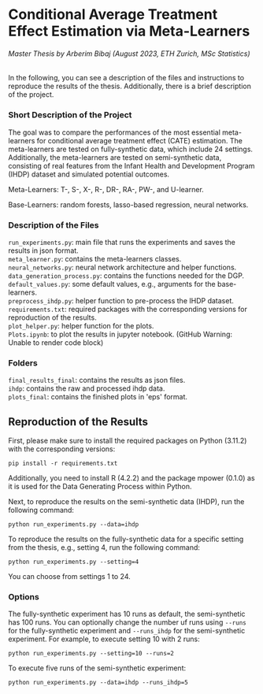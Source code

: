 # Conditional Average Treatment Effect Estimation via Meta-Learners
###### Master Thesis by Arberim Bibaj (August 2023, ETH Zurich, MSc Statistics)
In the following, you can see a description of the files and instructions to reproduce the results of the thesis.
Additionally, there is a brief description of the project.

### Short Description of the Project
The goal was to compare the performances of the most essential meta-learners for
conditional average treatment effect (CATE) estimation. The meta-learners are tested on fully-synthetic data,
which include 24 settings. Additionally, the meta-learners are tested on semi-synthetic data, consisting of real
features from the Infant Health and Development Program (IHDP) dataset and simulated potential outcomes.

Meta-Learners: T-, S-, X-, R-, DR-, RA-, PW-, and U-learner.

Base-Learners: random forests, lasso-based regression, neural networks.

### Description of the Files
`run_experiments.py`: main file that runs the experiments and saves the results in json format. \
`meta_learner.py`: contains the meta-learners classes. \
`neural_networks.py`: neural network architecture and helper functions. \
`data_generation_process.py`: contains the functions needed for the DGP. \
`default_values.py`: some default values, e.g., arguments for the base-learners. \
`preprocess_ihdp.py`: helper function to pre-process the IHDP dataset.  \
`requirements.txt`: required packages with the corresponding versions for reproduction of the results. \
`plot_helper.py`: helper function for the plots. \
`Plots.ipynb`: to plot the results in jupyter notebook. (GitHub Warning: Unable to render code block)

### Folders
`final_results_final`: contains the results as json files. \
`ihdp`: contains the raw and processed ihdp data. \
`plots_final`: contains the finished plots in 'eps' format.

## Reproduction of the Results
First, please make sure to install the required packages on Python (3.11.2) with the corresponding versions:
````
pip install -r requirements.txt
````
Additionally, you need to install R (4.2.2) and the package mpower (0.1.0) as it is used for the Data Generating Process
within Python.

Next, to reproduce the results on the semi-synthetic data (IHDP), run the following command:
````
python run_experiments.py --data=ihdp
````
To reproduce the results on the fully-synthetic data for a specific setting from the thesis, e.g., setting 4, run the following command:
````
python run_experiments.py --setting=4
````
You can choose from settings 1 to 24.

### Options
The fully-synthetic experiment has 10 runs as default, the semi-synthetic has 100 runs. You can optionally change the
number uf runs using `--runs` for the fully-synthetic experiment and `--runs_ihdp` for the semi-synthetic experiment.
For example, to execute setting 10 with 2 runs:
````
python run_experiments.py --setting=10 --runs=2
````
To execute five runs of the semi-synthetic experiment:
````
python run_experiments.py --data=ihdp --runs_ihdp=5
````

